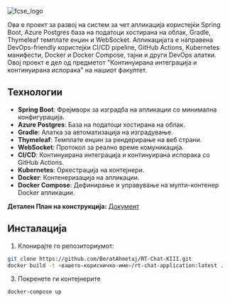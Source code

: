 ![fcse_logo](https://github.com/BeratAhmetaj/Museudonia/blob/main/Gif%20Animations/Logo_FINKI_UKIM_EN/Logo_FINKI_UKIM_EN_00000.png)

Ова е проект за развој на систем за чет апликација користејќи Spring Boot, Azure Postgres база на податоци хостирана на облак, Gradle, Thymeleaf темплате енџин и WebSocket. Апликацијата е направена DevOps-friendly користејќи CI/CD pipeline, GitHub Actions, Kubernetes манифести, Docker и Docker Compose, тајни и други DevOps алатки. Овој проект е дел од предметот "Континуирана интеграција и континуирана испорака" на нашиот факултет.

## Технологии

- **Spring Boot**: Фрејмворк за изградба на апликации со минимална конфигурација.
- **Azure Postgres**: База на податоци хостирана на облак.
- **Gradle**: Алатка за автоматизација на изградување.
- **Thymeleaf**: Темплате енџин за рендерирање на веб страни.
- **WebSocket**: Протокол за реално време комуникација.
- **CI/CD**: Континуирана интеграција и континуирана испорака со GitHub Actions.
- **Kubernetes**: Оркестрација на контејнери.
- **Docker**: Контенеризација на апликации.
- **Docker Compose**: Дефинирање и управување на мулти-контенер Docker апликации.

**Детален План на конструкција:** [Документ]()

## Инсталација

1. Клонирајте го репозиториумот:
```bash
git clone https://github.com/BeratAhmetaj/RT-Chat-KIII.git
docker build -t <вашето-корисничко-име>/rt-chat-application:latest .
```

3. Покренете ги контејнерите
```bash
docker-compose up
```
